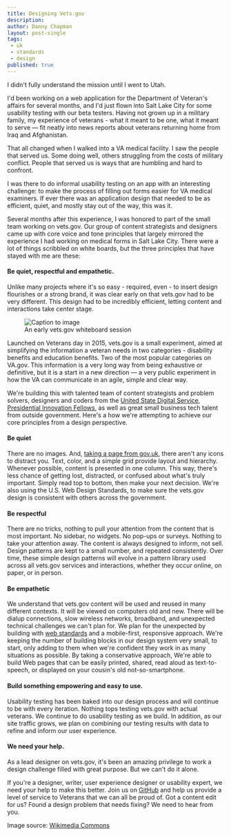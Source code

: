 ```yaml
---
title: Designing Vets.gov
description:
author: Danny Chapman
layout: post-single
tags:
 - uk
 - standards
 - design
published: true
---
```


<div markdown="1">

I didn't fully understand the mission until I went to Utah.

I'd been working on a web application for the Department of Veteran's affairs for several months, and I'd just flown into Salt Lake City for some usability testing with our beta testers. Having not grown up in a military family, my experience of veterans - what it meant to be one, what it meant to serve — fit neatly into news reports about veterans returning home from Iraq and Afghanistan.

<!--more-->

That all changed when I walked into a VA medical facility. I saw the people that served us. Some doing well, others struggling from the costs of military conflict. People that served us is ways that are humbling and hard to confront.

I was there to do informal usability testing on an app with an interesting challenge: to make the process of filling out forms easier for VA medical examiners. If ever there was an application design that needed to be as efficient, quiet, and mostly stay out of the way, this was it.

Several months after this experience, I was honored to part of the small team working on vets.gov. Our group of content strategists and designers came up with core voice and tone principles that largely mirrored the experience I had working on medical forms in Salt Lake City. There were a lot of things scribbled on white boards, but the three principles that have stayed with me are these:

#### Be quiet, respectful and empathetic.

Unlike many projects where it's so easy - required, even - to insert design flourishes or a strong brand, it was clear early on that vets.gov had to be very different. This design had to be incredibly efficient, letting content and interactions take center stage.

</div>

<div markdown="0">

<figure>
  <img src="/assets/images/content/posts/whiteboard.jpg" alt="Caption to image">
<figcaption>
  An early vets.gov whiteboard session
</figcaption>
</figure>

</div>

<div markdown="1">

Launched on Veterans day in 2015, vets.gov is a small experiment, aimed at simplifying the information a veteran needs in two categories - disability benefits and education benefits. Two of the most popular categories on VA.gov. This information is a very long way from being exhaustive or definitive, but it is a start in a new direction — a very public experiment in how the VA can communicate in an agile, simple and clear way.

We're building this with talented team of content strategists and problem solvers, designers and coders from the [United State Digital Service](https://www.whitehouse.gov/digital/united-states-digital-service), [Presidential Innovation Fellows](http://pif.gov), as well as great small business tech talent from outside government. Here's a how we're attempting to achieve our core principles from a design perspective.

#### Be quiet

There are no images. And, [taking a page from gov.uk](https://gds.blog.gov.uk/2013/06/18/retiring-our-icons/), there aren't any icons to distract you. Text, color, and a simple grid provide layout and hierarchy. Whenever possible, content is presented in one column. This way, there's less chance of getting lost, distracted, or confused about what's truly important. Simply read top to bottom, then make your next decision. We're also using the U.S. Web Design Standards, to make sure the vets.gov design is consistent with others across the government.

#### Be respectful

There are no tricks, nothing to pull your attention from the content that is most important. No sidebar, no widgets. No pop-ups or surveys. Nothing to take your attention away. The content is always designed to inform, not sell. Design patterns are kept to a small number, and repeated consistently. Over time, these simple design patterns will evolve in a pattern library used across all vets.gov services and interactions, whether they occur online, on paper, or in person.

#### Be empathetic

We understand that vets.gov content will be used and reused in many different contexts. It will be viewed on computers old and new. There will be dialup connections, slow wireless networks, broadband, and unexpected technical challenges we can't plan for. We plan for the unexpected by building with [web standards](http://www.webstandards.org/) and a mobile-first, responsive approach. We're keeping the number of building blocks in our design system very small, to start, only adding to them when we're confident they work in as many situations as possible. By taking a conservative approach, We're able to build Web pages that can be easily printed, shared, read aloud as text-to-speech, or displayed on your cousin's old not-so-smartphone.

#### Build something empowering and easy to use.

Usability testing has been baked into our design process and will continue to be with every iteration. Nothing tops testing vets.gov with actual veterans. We continue to do usability testing as we build. In addition, as our site traffic grows, we plan on combining our testing results with data to refine and inform our user experience.

#### We need your help.

As a lead designer on vets.gov, it's been an amazing privilege to work a design challenge filled with great purpose. But we can't do it alone.

If you're a designer, writer, user experience designer or usability expert, we need your help to make this better. Join us on [GitHub](https://github.com/department-of-veterans-affairs/vets-website) and help us provide a level of service to Veterans that we can all be proud of. Got a content edit for us? Found a design problem that needs fixing? We need to hear from you.

</div>

<div class="disclaimer" markdown="1">

Image source: [Wikimedia Commons](https://commons.wikimedia.org/wiki/File:Utah_counties_%26_cities.jpg)

</div>

